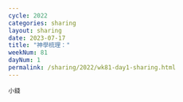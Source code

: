 ```yaml
---
cycle: 2022
categories: sharing
layout: sharing
date: 2023-07-17
title: "神學梳理："
weekNum: 81
dayNum: 1
permalink: /sharing/2022/wk81-day1-sharing.html
---
```

[](https://eccseattle.github.io/media/sharing/2022/wk081/2023-07-17-bin.m4a)

`小錢`
